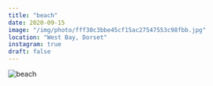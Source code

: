 ```yaml
---
title: "beach"
date: 2020-09-15
image: "/img/photo/fff30c3bbe45cf15ac27547553c98fbb.jpg"
location: "West Bay, Dorset"
instagram: true
draft: false
---
```


![beach](/img/photo/fff30c3bbe45cf15ac27547553c98fbb.jpg)
